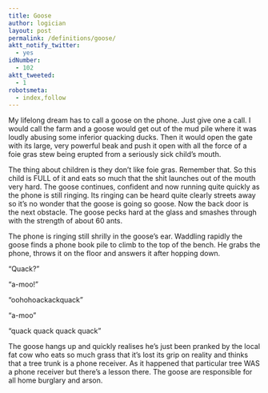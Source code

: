 ```yaml
---
title: Goose
author: logician
layout: post
permalink: /definitions/goose/
aktt_notify_twitter:
  - yes
idNumber:
  - 102
aktt_tweeted:
  - 1
robotsmeta:
  - index,follow
---
```

My lifelong dream has to call a goose on the phone. <!--more-->Just give one a call. I would call the farm and a goose would get out of the mud pile where it was loudly abusing some inferior quacking ducks. Then it would open the gate with its large, very powerful beak and push it open with all the force of a foie gras stew being erupted from a seriously sick child&#8217;s mouth.

The thing about children is they don&#8217;t like foie gras. Remember that. So this child is FULL of it and eats so much that the shit launches out of the mouth very hard. The goose continues, confident and now running quite quickly as the phone is still ringing. Its ringing can be heard quite clearly streets away so it&#8217;s no wonder that the goose is going so goose. Now the back door is the next obstacle. The goose pecks hard at the glass and smashes through with the strength of about 60 ants.

The phone is ringing still shrilly in the goose&#8217;s ear. Waddling rapidly the goose finds a phone book pile to climb to the top of the bench. He grabs the phone, throws it on the floor and answers it after hopping down.

&#8220;Quack?&#8221;

&#8220;a-moo!&#8221;

&#8220;oohohoackackquack&#8221;

&#8220;a-moo&#8221;

&#8220;quack quack quack quack&#8221;

The goose hangs up and quickly realises he&#8217;s just been pranked by the local fat cow who eats so much grass that it&#8217;s lost its grip on reality and thinks that a tree trunk is a phone receiver. As it happened that particular tree WAS a phone receiver but there&#8217;s a lesson there. The goose are responsible for all home burglary and arson.